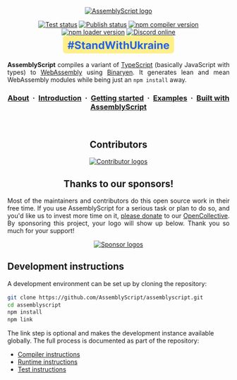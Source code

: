<p align="center">
  <a href="https://www.assemblyscript.org" target="_blank" rel="noopener"><img width="100" src="https://avatars1.githubusercontent.com/u/28916798?s=200&v=4" alt="AssemblyScript logo"></a>
</p>

<p align="center">
  <a href="https://github.com/AssemblyScript/assemblyscript/actions?query=workflow%3ATest"><img src="https://img.shields.io/github/actions/workflow/status/AssemblyScript/assemblyscript/test.yml?branch=main&label=test&logo=github" alt="Test status" /></a>
  <a href="https://github.com/AssemblyScript/assemblyscript/actions?query=workflow%3APublish"><img src="https://img.shields.io/github/actions/workflow/status/AssemblyScript/assemblyscript/publish.yml?branch=main&label=publish&logo=github" alt="Publish status" /></a>
  <a href="https://www.npmjs.com/package/assemblyscript"><img src="https://img.shields.io/npm/v/assemblyscript.svg?label=compiler&color=007acc&logo=npm" alt="npm compiler version" /></a>
  <a href="https://www.npmjs.com/package/@assemblyscript/loader"><img src="https://img.shields.io/npm/v/@assemblyscript/loader.svg?label=loader&color=007acc&logo=npm" alt="npm loader version" /></a>
  <a href="https://discord.gg/assemblyscript"><img src="https://img.shields.io/discord/721472913886281818.svg?label=&logo=discord&logoColor=ffffff&color=7389D8&labelColor=6A7EC2" alt="Discord online" /></a>
  <a href="https://stand-with-ukraine.pp.ua"><img src="https://raw.githubusercontent.com/vshymanskyy/StandWithUkraine/main/badges/StandWithUkraine.svg" alt="#StandWithUkraine" /></a>
</p>

<p align="justify"><strong>AssemblyScript</strong> compiles a variant of <a href="http://www.typescriptlang.org">TypeScript</a> (basically JavaScript with types) to <a href="http://webassembly.org">WebAssembly</a> using <a href="https://github.com/WebAssembly/binaryen">Binaryen</a>. It generates lean and mean WebAssembly modules while being just an <code>npm install</code> away.</p>

<h3 align="center">
  <a href="https://www.assemblyscript.org">About</a> &nbsp;·&nbsp;
  <a href="https://www.assemblyscript.org/introduction.html">Introduction</a> &nbsp;·&nbsp;
  <a href="https://www.assemblyscript.org/getting-started.html">Getting&nbsp;started</a> &nbsp;·&nbsp;
  <a href="https://www.assemblyscript.org/examples.html">Examples</a> &nbsp;·&nbsp;
  <a href="https://www.assemblyscript.org/built-with-assemblyscript.html">Built with AssemblyScript</a>
</h3>
<br>

<h2 align="center">Contributors</h2>

<p align="center">
  <a href="https://www.assemblyscript.org/#contributors"><img src="https://www.assemblyscript.org/contributors.svg" alt="Contributor logos" width="720" /></a>
</p>

<h2 align="center">Thanks to our sponsors!</h2>

<p align="justify">Most of the maintainers and contributors do this open source work in their free time. If you use AssemblyScript for a serious task or plan to do so, and you'd like us to invest more time on it, <a href="https://opencollective.com/assemblyscript/donate" target="_blank" rel="noopener">please donate</a> to our <a href="https://opencollective.com/assemblyscript" target="_blank" rel="noopener">OpenCollective</a>. By sponsoring this project, your logo will show up below. Thank you so much for your support!</p>

<p align="center">
  <a href="https://www.assemblyscript.org/#sponsors"><img src="https://www.assemblyscript.org/sponsors.svg" alt="Sponsor logos" width="720" /></a>
</p>

## Development instructions

A development environment can be set up by cloning the repository:

```sh
git clone https://github.com/AssemblyScript/assemblyscript.git
cd assemblyscript
npm install
npm link
```

The link step is optional and makes the development instance available globally. The full process is documented as part of the repository:

* [Compiler instructions](./src)
* [Runtime instructions](./std/assembly/rt)
* [Test instructions](./tests)
